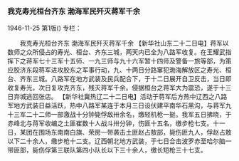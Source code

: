 ### 我克寿光桓台齐东  渤海军民歼灭蒋军千余

1946-11-25
第1版()
专栏：

　　我克寿光桓台齐东
    渤海军民歼灭蒋军千余
    【新华社山东二十二日电】蒋军以数师之众所侵占的寿光、桓台、齐东三城，两天内已全为八路军收复。在王耀武指挥下之蒋军七十三军十五师、一九三师与九十六军暂十四师及警备一旅等部，为策应胶济东段蒋军进攻胶东之军事行动，九、十两日分路窜犯渤海解放区之寿光、桓台、齐东三城。八路军在地方武装及民兵配合下，于十二日展开自卫反击，当日即收复寿光，次日复攻克齐东，残灭蒋军千余。侵据桓台之蒋军大为震恐，遂于十三日弃城逃回张店。
    【新华社冀热辽二十二日电】活动于蒋军后方热中辽西之八路军地方武装日益活跃，热中八路军某连于本月三日设伏建平南华石黑沟，与蒋军九十三军二十二师一部激战十分钟毙俘敌卅余名，缴轻机枪一挺。我军五日拂晓，于赤峰北与蒋军收编之土匪崔数十人战斗卅分钟，伤匪十五名，缴步枪七支。十一日，某团在围场东南南白旗、荣房一带袭击土匪赵占敖部，毙伤匪九人，俘赵占敖以下二十余人，缴步枪十二支。辽西朝北地方武装，于七日合击波罗赤至哈尔脑一带匪部，毙伤俘第三联队第四小队长以下三十余人，缴长短枪三十七支。
